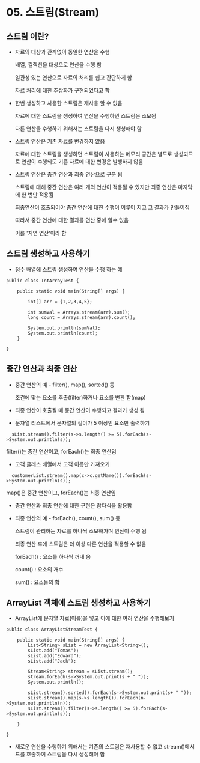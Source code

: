 # 05. 스트림(Stream)

## 스트림 이란?

- 자료의 대상과 관계없이 동일한 연산을 수행

  배열, 컬렉션을 대상으로 연산을 수행 함
  
  일관성 있는 연산으로 자료의 처리를 쉽고 간단하게 함

  자료 처리에 대한 추상화가 구현되었다고 함

- 한번 생성하고 사용한 스트림은 재사용 할 수 없음

  자료에 대한 스트림을 생성하여 연산을 수행하면 스트림은 소모됨

  다른 연산을 수행하기 위해서는 스트림을 다시 생성해야 함

- 스트림 연산은 기존 자료를 변경하지 않음

  자료에 대한 스트림을 생성하면 스트림이 사용하는 메모리 공간은 별도로 생성되므로 연산이 수행되도 기존 자료에 대한 변경은 발생하지 않음

- 스트림 연산은 중간 연산과 최종 연산으로 구분 됨

  스트림에 대해 중간 연산은 여러 개의 연산이 적용될 수 있지만 최종 연산은 마지막에 한 번만 적용됨

  최종연산이 호출되어야 중간 연산에 대한 수행이 이루어 지고 그 결과가 만들어짐

  따라서 중간 연산에 대한 결과를 연산 중에 알수 없음

  이를 '지연 연산'이라 함

## 스트림 생성하고 사용하기

- 정수 배열에 스트림 생성하여 연산을 수행 하는 예

```
public class IntArrayTest {

	public static void main(String[] args) {

		int[] arr = {1,2,3,4,5};
		
		int sumVal = Arrays.stream(arr).sum();
		long count = Arrays.stream(arr).count();
		
		System.out.println(sumVal);
		System.out.println(count);
	}

}
```

## 중간 연산과 최종 연산

- 중간 연산의 예 - filter(), map(), sorted() 등

  조건에 맞는 요소를 추출(filter)하거나 요소를 변환 함(map)

- 최종 연산이 호출될 때 중간 연산이 수행되고 결과가 생성 됨

- 문자열 리스트에서 문자열의 길이가 5 이상인 요소만 출력하기

```
  sList.stream().filter(s->s.length() >= 5).forEach(s->System.out.println(s));
```
   filter()는 중간 연산이고, forEach()는 최종 연산임

- 고객 클래스 배열에서 고객 이름만 가져오기
```
  customerList.stream().map(c->c.getName()).forEach(s->System.out.println(s));
```
   map()은 중간 연산이고, forEach()는 최종 연산임

- 중간 연산과 최종 연산에 대한 구현은 람다식을 활용함

- 최종 연산의 예 - forEach(), count(), sum() 등
  
  스트림이 관리하는 자료를 하나씩 소모해가며 연산이 수행 됨

  최종 연산 후에 스트림은 더 이상 다른 연산을 적용할 수 없음

  forEach() : 요소를 하나씩 꺼내 옴

  count() : 요소의 개수

  sum() : 요소들의 합



## ArrayList 객체에 스트림 생성하고 사용하기

- ArrayList에 문자열 자료(이름)을 넣고 이에 대한 여러 연산을 수행해보기

```
public class ArrayListStreamTest {

	public static void main(String[] args) {
		List<String> sList = new ArrayList<String>();
		sList.add("Tomas");
		sList.add("Edward");
		sList.add("Jack");
		
		Stream<String> stream = sList.stream();
		stream.forEach(s->System.out.print(s + " "));
		System.out.println();
		
		sList.stream().sorted().forEach(s->System.out.print(s+ " "));
		sList.stream().map(s->s.length()).forEach(n->System.out.println(n));
		sList.stream().filter(s->s.length() >= 5).forEach(s->System.out.println(s));
		
	}

}
```
- 새로운 연산을 수행하기 위해서는 기존의 스트림은 재사용할 수 없고 stream()메서드를 호출하여 스트림을 다시 생성해야 함
